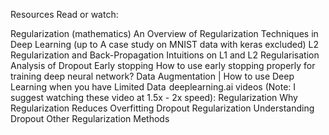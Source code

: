 Resources
Read or watch:

Regularization (mathematics)
An Overview of Regularization Techniques in Deep Learning (up to A case study on MNIST data with keras excluded)
L2 Regularization and Back-Propagation
Intuitions on L1 and L2 Regularisation
Analysis of Dropout
Early stopping
How to use early stopping properly for training deep neural network?
Data Augmentation | How to use Deep Learning when you have Limited Data 
deeplearning.ai videos (Note: I suggest watching these video at 1.5x - 2x speed):
Regularization
Why Regularization Reduces Overfitting
Dropout Regularization
Understanding Dropout
Other Regularization Methods
